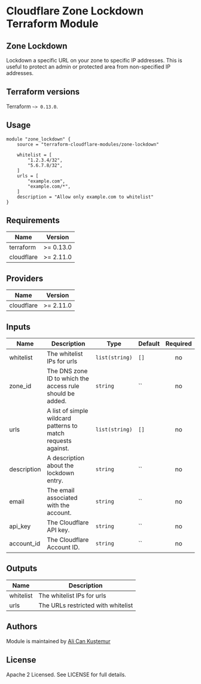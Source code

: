 # Cloudflare Zone Lockdown Terraform Module

## Zone Lockdown
Lockdown a specific URL on your zone to specific IP addresses. This is useful to protect an admin or protected area from non-specified IP addresses.

## Terraform versions

Terraform `~> 0.13.0`.

## Usage

```hcl
module "zone_lockdown" {
    source = "terraform-cloudflare-modules/zone-lockdown"

    whitelist = [
        "1.2.3.4/32",
        "5.6.7.8/32",
    ]
    urls = [
        "example.com",
        "example.com/*",
    ]
    description = "Allow only example.com to whitelist"
}
```

## Requirements

| Name | Version |
|------|---------|
| terraform | >= 0.13.0 |
| cloudflare | >= 2.11.0 |

## Providers

| Name | Version |
|------|---------|
| cloudflare | >= 2.11.0 |

## Inputs

| Name | Description | Type | Default | Required |
|------|-------------|------|---------|:--------:|
| whitelist | The whitelist IPs for urls | `list(string)` | `[]` | no |
| zone_id | The DNS zone ID to which the access rule should be added. | `string` | `` | no |
| urls | A list of simple wildcard patterns to match requests against. | `list(string)` | `[]` | no |
| description | A description about the lockdown entry. | `string` | `` | no |
| email | The email associated with the account. | `string` | `` | no |
| api_key | The Cloudflare API key. | `string` | `` | no |
| account_id | The Cloudflare Account ID. | `string` | `` | no |

## Outputs

| Name | Description |
|------|-------------|
| whitelist | The whitelist IPs for urls|
| urls | The URLs restricted with whitelist|

## Authors

Module is maintained by [Ali Can Kuştemur](https://github.com/alicankustemur)

## License

Apache 2 Licensed. See LICENSE for full details.
